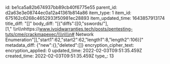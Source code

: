 id: be1ca5a82b674937bb89cb40f6775e55
parent_id: d2a63e3e08744ec0a12a41361b814a86
item_type: 1
item_id: 675162c6268c4652933f50981ec28893
item_updated_time: 1643857913174
title_diff: "[]"
body_diff: "[{\"diffs\":[[0,\"sswords/\"],[1,\" \\\n\\\nhttps://www.ivoidwarranties.tech/posts/pentesting-tuts/cme/crackmapexec/\\\n\\\n# Network Enumeration\"]],\"start1\":62,\"start2\":62,\"length1\":8,\"length2\":106}]"
metadata_diff: {"new":{},"deleted":[]}
encryption_cipher_text: 
encryption_applied: 0
updated_time: 2022-02-03T09:51:35.459Z
created_time: 2022-02-03T09:51:35.459Z
type_: 13